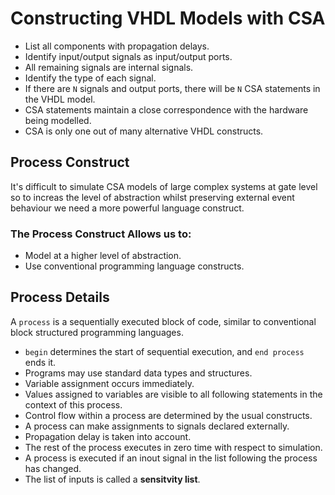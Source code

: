 # Constructing VHDL Models with CSA

- List all components with propagation delays.
- Identify input/output signals as input/output ports.
- All remaining signals are internal signals.
- Identify the type of each signal.
- If there are `N` signals and output ports, there will be `N` CSA statements in the VHDL model.
- CSA statements maintain a close correspondence with the hardware being modelled.
- CSA is only one out of many alternative VHDL constructs.

## Process Construct
It's difficult to simulate CSA models of large complex systems at gate level so to increas the level of abstraction whilst preserving external event behaviour we need a more powerful language construct.

### The Process Construct Allows us to:
- Model at a higher level of abstraction.
- Use conventional programming language constructs.

## Process Details
A `process` is a sequentially executed block of code, similar to conventional block structured programming languages.

- `begin` determines the start of sequential execution, and `end process` ends it.
- Programs may use standard data types and structures.
- Variable assignment occurs immediately.
- Values assigned to variables are visible to all following statements in the context of this process.
- Control flow within a process are determined by the usual constructs.
- A process can make assignments to signals declared externally.
- Propagation delay is taken into account.
- The rest of the process executes in zero time with respect to simulation.
- A process is executed if an inout signal in the list following the process has changed.
- The list of inputs is called a **sensitvity list**.
